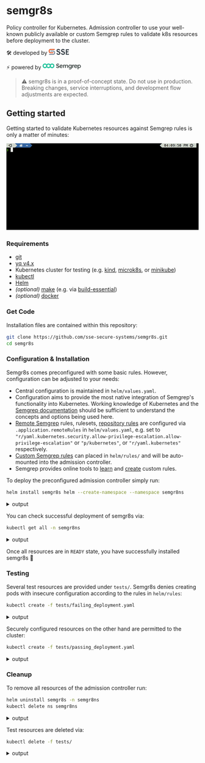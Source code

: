 # semgr8s

Policy controller for Kubernetes.
Admission controller to use your well-known publicly available or custom Semgrep rules to validate k8s resources before deployment to the cluster.

:hammer_and_wrench: developed by 
<a href="https://securesystems.de">
    <picture>
      <source media="(prefers-color-scheme: light)" srcset="docs/assets/sse-logo-light.svg">
      <source media="(prefers-color-scheme: dark)" srcset="docs/assets/sse-logo-dark.svg">
      <img src="docs/assets/sse-logo-light.svg" height="15" alt="SSE logo"/>
    </picture>
  </a>

:zap: powered by
<a href="https://semgrep.dev">
    <picture>
      <source media="(prefers-color-scheme: light)" srcset="docs/assets/semgrep-logo-light.svg">
      <source media="(prefers-color-scheme: dark)" srcset="docs/assets/semgrep-logo-dark.svg">
      <img src="docs/assets/semgrep-logo-light.svg" height="15" alt="Semgrep logo"/>
    </picture>
  </a>

> :warning: semgr8s is in a proof-of-concept state. Do not use in production. Breaking changes, service interruptions, and development flow adjustments are expected.

## Getting started

Getting started to validate Kubernetes resources against Semgrep rules is only a matter of minutes:

![](docs/assets/semgr8s-demo.gif)

### Requirements

- [git](https://git-scm.com/)
- [yq v4.x](https://mikefarah.gitbook.io/yq/)
- Kubernetes cluster for testing (e.g. [kind](https://kind.sigs.k8s.io/), [microk8s](https://microk8s.io/docs), or [minikube](https://minikube.sigs.k8s.io/docs/start/))
- [kubectl](https://kubernetes.io/docs/reference/kubectl/)
- [Helm](https://helm.sh/)
- *(optional)* [make](https://www.gnu.org/software/make/) (e.g. via [build-essential](https://packages.ubuntu.com/focal/build-essential))
- *(optional)* [docker](https://docs.docker.com/get-docker/)

### Get Code

Installation files are contained within this repository:

```bash
git clone https://github.com/sse-secure-systems/semgr8s.git
cd semgr8s
```

### Configuration & Installation

Semgr8s comes preconfigured with some basic rules.
However, configuration can be adjusted to your needs:

- Central configuration is maintained in `helm/values.yaml`.
- Configuration aims to provide the most native integration of Semgrep's functionality into Kubernetes. Working knowledge of Kubernetes and the [Semgrep documentation](https://semgrep.dev/docs/) should be sufficient to understand the concepts and options being used here.
- [Remote Semgrep](https://registry.semgrep.dev/rule) rules, rulesets, [repository rules](https://github.com/returntocorp/semgrep-rules) are configured via `.application.remoteRules` in `helm/values.yaml`, e.g. set to `"r/yaml.kubernetes.security.allow-privilege-escalation.allow-privilege-escalation"` or `"p/kubernetes"`, or `"r/yaml.kubernetes"` respectively.
- [Custom Semgrep rules](https://semgrep.dev/docs/writing-rules/overview/) can placed in `helm/rules/` and will be auto-mounted into the admission controller.
- Semgrep provides online tools to [learn](https://semgrep.dev/learn) and [create](https://semgrep.dev/playground/new) custom rules.

To deploy the preconfigured admission controller simply run:

```bash
helm install semgr8s helm --create-namespace --namespace semgr8ns
```
<details>
  <summary>output</summary>
  
  ```bash
  NAME: semgr8s
  LAST DEPLOYED: Tue Apr 25 00:16:04 2023
  NAMESPACE: semgr8ns
  STATUS: deployed
  REVISION: 1
  TEST SUITE: None
  NOTES:
  Successfully installed semgr8s!
  ```
</details>

You can check successful deployment of semgr8s via:

```bash
kubectl get all -n semgr8ns
```
<details>
  <summary>output</summary>
  
  ```bash
  NAME                           READY   STATUS    RESTARTS   AGE
  pod/semgr8s-665dbb8756-qhqv6   1/1     Running   0          7s

  NAME                      TYPE        CLUSTER-IP      EXTERNAL-IP   PORT(S)   AGE
  service/semgr8s-service   ClusterIP   10.96.135.157   <none>        443/TCP   7s

  NAME                      READY   UP-TO-DATE   AVAILABLE   AGE
  deployment.apps/semgr8s   1/1     1            1           7s

  NAME                                 DESIRED   CURRENT   READY   AGE
  replicaset.apps/semgr8s-665dbb8756   1         1         1       7s
  ```
</details>

Once all resources are in `READY` state, you have successfully installed semgr8s :rocket:

### Testing

Several test resources are provided under `tests/`.
Semgr8s denies creating pods with insecure configuration according to the rules in `helm/rules`:

```bash
kubectl create -f tests/failing_deployment.yaml
```
<details>
  <summary>output</summary>
  
  ```bash
  namespace/test-semgr8s-failing created
  Error from server: error when creating "tests/failing_deployment.yaml": admission webhook "semgr8s-svc.semgr8ns.svc" denied the request: Found 1 violation(s) of the following policies: 
  * rules.allow-privilege-escalation-no-securitycontext
  Error from server: error when creating "tests/failing_deployment.yaml": admission webhook "semgr8s-svc.semgr8ns.svc" denied the request: Found 1 violation(s) of the following policies: 
  * rules.privileged-container
  Error from server: error when creating "tests/failing_deployment.yaml": admission webhook "semgr8s-svc.semgr8ns.svc" denied the request: Found 1 violation(s) of the following policies: 
  * rules.hostnetwork-pod
  ```
</details>

Securely configured resources on the other hand are permitted to the cluster:

```bash
kubectl create -f tests/passing_deployment.yaml
```
<details>
  <summary>output</summary>
  
  ```bash
  namespace/test-semgr8s-passing created
  pod/passing-testpod-1 created
  ```
</details>


### Cleanup

To remove all resources of the admission controller run:

```bash
helm uninstall semgr8s -n semgr8ns
kubectl delete ns semgr8ns
```
<details>
  <summary>output</summary>
  
  ```bash
  release "semgr8s" uninstalled
  ```
</details>

Test resources are deleted via:

```bash
kubectl delete -f tests/
```
<details>
  <summary>output</summary>
  
  ```bash
  namespace "test-semgr8s-failing" deleted
  namespace "test-semgr8s-passing" deleted
  pod "passing-testpod-1" deleted
  Error from server (NotFound): error when deleting "tests/failing_deployment.yaml": pods "failing-testpod-1" not found
  Error from server (NotFound): error when deleting "tests/failing_deployment.yaml": pods "failing-testpod-2" not found
  Error from server (NotFound): error when deleting "tests/failing_deployment.yaml": pods "failing-testpod-3" not found

  ```
</details>

